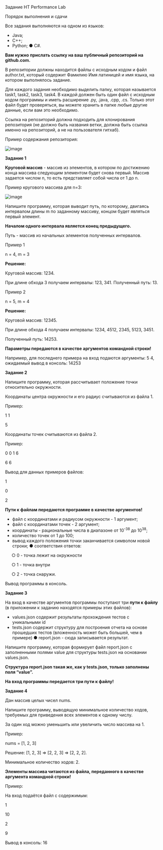 Задание НТ Performance Lab

Порядок выполнения и сдачи

Все задания выполняются на одном из языков:

- Java;
- C++;
- Python; ●	C#.

**Вам нужно прислать ссылку на ваш публичный репозиторий на github.com.**

В репозитории должны находится файлы с исходным кодом и файл author.txt, который содержит Фамилию Имя латиницей и имя языка, на котором выполнялось задание.

Для каждого задания необходимо выделить папку, которая называется task1, task2, task3, task4. В каждой должен быть один файл с исходным кодом программы и иметь расширение .py, .java, .cpp, .cs. Только этот файл будет проверяться, вы можете хранить в папке любые другие данные, если вам это необходимо.

Ссылка на репозиторий должна подходить для клонирования репозитория (не должно быть названия ветки, должна быть ссылка именно на репозиторий, а не на пользователя гитхаб).

Пример содержания репозитория:

![image](https://github.com/user-attachments/assets/3d4803fb-6fd9-4d14-a53a-91ead5ab9bee)

**Задание 1**

**Круговой массив** - массив из элементов, в котором по достижению конца массива следующим элементом будет снова первый. Массив задается числом n, то есть представляет собой числа от 1 до n.

Пример кругового массива для n=3:

![image](https://github.com/user-attachments/assets/c0a0d283-e57b-4a1d-9d0c-6afb375c6bae)

Напишите программу, которая выводит путь, по которому, двигаясь интервалом длины m по заданному массиву, концом будет являться первый элемент.

**Началом одного интервала является конец предыдущего.**

Путь - массив из начальных элементов полученных интервалов.

Пример 1

n = 4, m = 3

**Решение:**

Круговой массив: 1234.

При длине обхода 3 получаем интервалы: 123, 341. Полученный путь: 13.

Пример 2

n = 5, m = 4

**Решение:**

Круговой массив: 12345.

При длине обхода 4 получаем интервалы: 1234, 4512, 2345, 5123, 3451.

Полученный путь: 14253.

**Параметры передаются в качестве аргументов командной строки!**

Например, для последнего примера на вход подаются аргументы: 5 4, ожидаемый вывод в консоль: 14253

**Задание 2**

Напишите программу, которая рассчитывает положение точки относительно окружности.

Координаты центра окружности и его радиус считываются из файла 1.

Пример:

1 1

5

Координаты точек считываются из файла 2.

Пример:

0 0 1 6

6 6

Вывод для данных примеров файлов:

1

0

2

**Пути к файлам передаются программе в качестве аргументов!**

- файл с координатами и радиусом окружности - 1 аргумент;
- файл с координатами точек - 2 аргумент;
- координаты - рациональные числа в диапазоне от 10<sup>-38</sup> до 10<sup>38</sup>;
- количество точек от 1 до 100;
- вывод каждого положения точки заканчивается символом новой строки; ●	соответствия ответов:

`	`○	0 - точка лежит на окружности

`	`○	1 - точка внутри

`	`○	2 - точка снаружи.

Вывод программы в консоль.

**Задание 3**

На вход в качестве аргументов программы поступают три **пути к файлу** (в приложении к заданию находятся примеры этих файлов):

- values.json содержит результаты прохождения тестов с уникальными id
- tests.json содержит структуру для построения отчета на основе прошедших тестов (вложенность может быть большей, чем в примере) ●	report.json - сюда записывается результат.

Напишите программу, которая формирует файл report.json с заполненными полями value для структуры tests.json на основании values.json.

**Структура report.json такая же, как у tests.json, только заполнены поля “value”.**

**На вход программы передается три пути к файлу!**

**Задание 4**

Дан массив целых чисел nums.

Напишите программу, выводящую минимальное количество ходов, требуемых для приведения всех элементов к одному числу.

За один ход можно уменьшить или увеличить число массива на 1.

Пример:

nums = [1, 2, 3]

Решение: [1, 2, 3] => [2, 2, 3] => [2, 2, 2].

Минимальное количество ходов: 2.

**Элементы массива читаются из файла, переданного в качестве аргумента командной строки!**

Пример:

На вход подаётся файл с содержимым:

1

10

2

9

Вывод в консоль: 16
